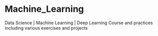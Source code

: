# Machine_Learning
Data Science | Machine Learning | Deep Learning Course and practices including various exercises and projects 
